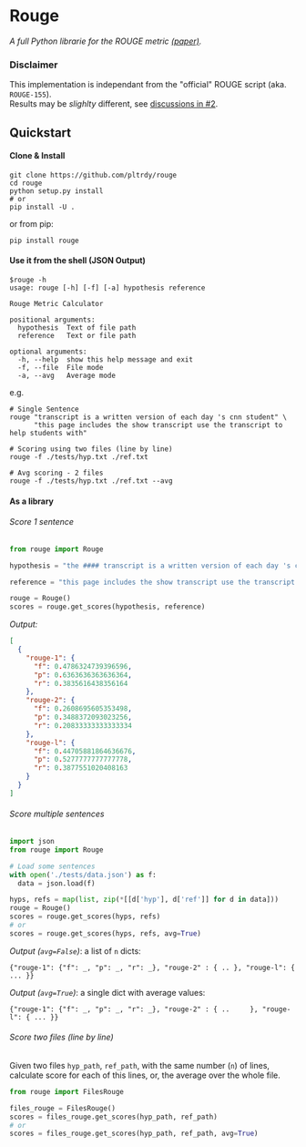 # Rouge
*A full Python librarie for the ROUGE metric [(paper)](http://www.aclweb.org/anthology/W04-1013).*

### Disclaimer
This implementation is independant from the "official" ROUGE script (aka. `ROUGE-155`).   
Results may be *slighlty* different, see [discussions in #2](https://github.com/pltrdy/rouge/issues/2).

## Quickstart
#### Clone & Install
```shell
git clone https://github.com/pltrdy/rouge
cd rouge
python setup.py install
# or
pip install -U .
```
or from pip:
```
pip install rouge
```
#### Use it from the shell (JSON Output)
```
$rouge -h
usage: rouge [-h] [-f] [-a] hypothesis reference

Rouge Metric Calculator

positional arguments:
  hypothesis  Text of file path
  reference   Text or file path

optional arguments:
  -h, --help  show this help message and exit
  -f, --file  File mode
  -a, --avg   Average mode

```

e.g. 


```shell
# Single Sentence
rouge "transcript is a written version of each day 's cnn student" \
      "this page includes the show transcript use the transcript to help students with"

# Scoring using two files (line by line)
rouge -f ./tests/hyp.txt ./ref.txt

# Avg scoring - 2 files
rouge -f ./tests/hyp.txt ./ref.txt --avg
```

#### As a library

###### Score 1 sentence

```python
from rouge import Rouge 

hypothesis = "the #### transcript is a written version of each day 's cnn student news program use this transcript to he    lp students with reading comprehension and vocabulary use the weekly newsquiz to test your knowledge of storie s you     saw on cnn student news"

reference = "this page includes the show transcript use the transcript to help students with reading comprehension and     vocabulary at the bottom of the page , comment for a chance to be mentioned on cnn student news . you must be a teac    her or a student age # # or older to request a mention on the cnn student news roll call . the weekly newsquiz tests     students ' knowledge of even ts in the news"

rouge = Rouge()
scores = rouge.get_scores(hypothesis, reference)
```

*Output:*

```json
[
  {
    "rouge-1": {
      "f": 0.4786324739396596,
      "p": 0.6363636363636364,
      "r": 0.3835616438356164
    },
    "rouge-2": {
      "f": 0.2608695605353498,
      "p": 0.3488372093023256,
      "r": 0.20833333333333334
    },
    "rouge-l": {
      "f": 0.44705881864636676,
      "p": 0.5277777777777778,
      "r": 0.3877551020408163
    }
  }
]
```

###### Score multiple sentences
```python
import json
from rouge import Rouge

# Load some sentences
with open('./tests/data.json') as f:
  data = json.load(f)

hyps, refs = map(list, zip(*[[d['hyp'], d['ref']] for d in data]))
rouge = Rouge()
scores = rouge.get_scores(hyps, refs)
# or
scores = rouge.get_scores(hyps, refs, avg=True)
```

*Output (`avg=False`)*: a list of `n` dicts:

```
{"rouge-1": {"f": _, "p": _, "r": _}, "rouge-2" : { .. }, "rouge-l": { ... }}
```


*Output (`avg=True`)*: a single dict with average values:

```
{"rouge-1": {"f": _, "p": _, "r": _}, "rouge-2" : { ..     }, "rouge-l": { ... }}
``` 

###### Score two files (line by line)
Given two files `hyp_path`, `ref_path`, with the same number (`n`) of lines, calculate score for each of this lines, or, the average over the whole file. 

```python
from rouge import FilesRouge

files_rouge = FilesRouge()
scores = files_rouge.get_scores(hyp_path, ref_path)
# or
scores = files_rouge.get_scores(hyp_path, ref_path, avg=True)
```
